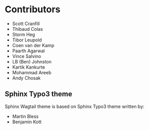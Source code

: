 # Contributors

-   Scott Cranfill
-   Thibaud Colas
-   Storm Heg
-   Tibor Leupold
-   Coen van der Kamp
-   Paarth Agarwal
-   Vince Salvino
-   LB (Ben) Johnston
-   Kartik Kankurte
-   Mohammad Areeb
-   Andy Chosak

## Sphinx Typo3 theme

Sphinx Wagtail theme is based on Sphinx Typo3 theme written by:

-   Martin Bless
-   Benjamin Kott
